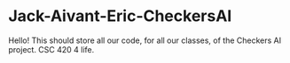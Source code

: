 # Jack-Aivant-Eric-CheckersAI
Hello! This should store all our code, for all our classes, of the Checkers AI project. CSC 420 4 life.

